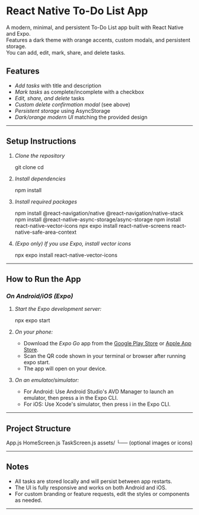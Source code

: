 # React Native To-Do List App

A modern, minimal, and persistent To-Do List app built with React Native and Expo.  
Features a dark theme with orange accents, custom modals, and persistent storage.  
You can add, edit, mark, share, and delete tasks.

## Features

- _Add tasks_ with title and description
- _Mark tasks_ as complete/incomplete with a checkbox
- _Edit, share, and delete_ tasks
- _Custom delete confirmation modal_ (see above)
- _Persistent storage_ using AsyncStorage
- _Dark/orange modern UI_ matching the provided design

---

## Setup Instructions

1. _Clone the repository_

   git clone <your-repo-url>
   cd <your-project-folder>

2. _Install dependencies_

   npm install

3. _Install required packages_

   npm install @react-navigation/native @react-navigation/native-stack
   npm install @react-native-async-storage/async-storage
   npm install react-native-vector-icons
   npx expo install react-native-screens react-native-safe-area-context

4. _(Expo only) If you use Expo, install vector icons_

   npx expo install react-native-vector-icons

---

## How to Run the App

### _On Android/iOS (Expo)_

1. _Start the Expo development server:_

   npx expo start

2. _On your phone:_

   - Download the _Expo Go_ app from the [Google Play Store](https://play.google.com/store/apps/details?id=host.exp.exponent) or [Apple App Store](https://apps.apple.com/app/expo-go/id982107779).
   - Scan the QR code shown in your terminal or browser after running expo start.
   - The app will open on your device.

3. _On an emulator/simulator:_
   - For Android: Use Android Studio's AVD Manager to launch an emulator, then press a in the Expo CLI.
   - For iOS: Use Xcode's simulator, then press i in the Expo CLI.

---

## Project Structure

App.js
HomeScreen.js
TaskScreen.js
assets/
└── (optional images or icons)

---

## Notes

- All tasks are stored locally and will persist between app restarts.
- The UI is fully responsive and works on both Android and iOS.
- For custom branding or feature requests, edit the styles or components as needed.

---

